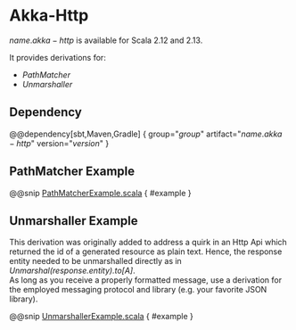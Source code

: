 # Akka-Http

$name.akka-http$ is available for Scala 2.12 and 2.13.

It provides derivations for:

* _PathMatcher_
* _Unmarshaller_


## Dependency

@@dependency[sbt,Maven,Gradle] {
    group="$group$"
    artifact="$name.akka-http$"
    version="$version$"
}


## PathMatcher Example

@@snip [PathMatcherExample.scala]($root$/src/main/scala/usage/akkahttp/PathMatcherExample.scala) { #example } 

  
## Unmarshaller Example

This derivation was originally added to address a quirk in an Http Api which returned the id of a
generated resource as plain text. Hence, the response entity needed to be unmarshalled directly as in
_Unmarshal(response.entity).to[A]_.  
As long as you receive a properly formatted message, use a derivation for the employed messaging protocol and library
(e.g. your favorite JSON library). 

@@snip [UnmarshallerExample.scala]($root$/src/main/scala/usage/akkahttp/UnmarshallerExample.scala) { #example }
